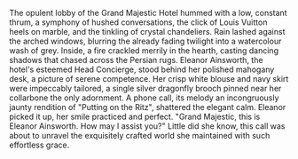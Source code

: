 The opulent lobby of the Grand Majestic Hotel hummed with a low, constant thrum, a symphony of hushed conversations, the click of Louis Vuitton heels on marble, and the tinkling of crystal chandeliers.  Rain lashed against the arched windows, blurring the already fading twilight into a watercolour wash of grey.  Inside, a fire crackled merrily in the hearth, casting dancing shadows that chased across the Persian rugs.  Eleanor Ainsworth, the hotel's esteemed Head Concierge, stood behind her polished mahogany desk, a picture of serene competence. Her crisp white blouse and navy skirt were impeccably tailored, a single silver dragonfly brooch pinned near her collarbone the only adornment.  A phone call, its melody an incongruously jaunty rendition of "Putting on the Ritz", shattered the elegant calm. Eleanor picked it up, her smile practiced and perfect. "Grand Majestic, this is Eleanor Ainsworth. How may I assist you?"  Little did she know, this call was about to unravel the exquisitely crafted world she maintained with such effortless grace.
